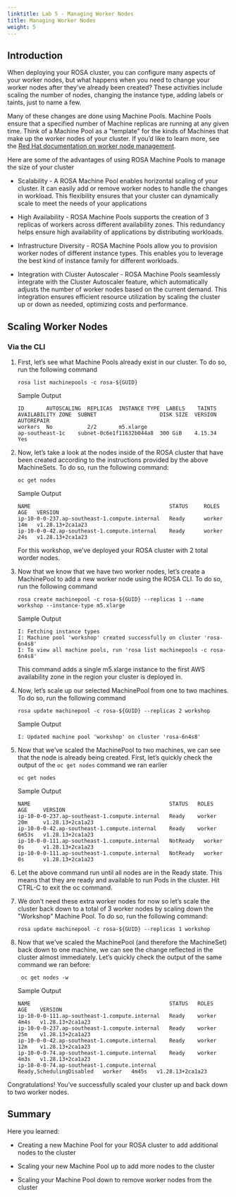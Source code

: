 ```yaml
---
linktitle: Lab 5 - Managing Worker Nodes
title: Managing Worker Nodes
weight: 5
---
```


## Introduction
When deploying your ROSA cluster, you can configure many aspects of your worker nodes, but what happens when you need to change your worker nodes after they’ve already been created? These activities include scaling the number of nodes, changing the instance type, adding labels or taints, just to name a few.

Many of these changes are done using Machine Pools. Machine Pools ensure that a specified number of Machine replicas are running at any given time. Think of a Machine Pool as a "template" for the kinds of Machines that make up the worker nodes of your cluster. If you’d like to learn more, see the [Red Hat documentation on worker node management](https://docs.openshift.com/rosa/rosa_cluster_admin/rosa_nodes/rosa-managing-worker-nodes.html).

Here are some of the advantages of using ROSA Machine Pools to manage the size of your cluster

* Scalability - A ROSA Machine Pool enables horizontal scaling of your cluster. It can easily add or remove worker nodes to handle the changes in workload. This flexibility ensures that your cluster can dynamically scale to meet the needs of your applications

* High Availability - ROSA Machine Pools supports the creation of 3 replicas of workers across different availability zones. This redundancy helps ensure high availability of applications by distributing workloads.

* Infrastructure Diversity - ROSA Machine Pools allow you to provision worker nodes of different instance types. This enables you to leverage the best kind of instance family for different workloads.

* Integration with Cluster Autoscaler - ROSA Machine Pools seamlessly integrate with the Cluster Autoscaler feature, which automatically adjusts the number of worker nodes based on the current demand. This integration ensures efficient resource utilization by scaling the cluster up or down as needed, optimizing costs and performance.

## Scaling Worker Nodes 

### Via the CLI

1. First, let’s see what Machine Pools already exist in our cluster. To do so, run the following command

       rosa list machinepools -c rosa-${GUID}

   Sample Output
   ```tpl    
   ID       AUTOSCALING  REPLICAS  INSTANCE TYPE  LABELS    TAINTS    AVAILABILITY ZONE  SUBNET                    DISK SIZE  VERSION  AUTOREPAIR  
   workers  No           2/2       m5.xlarge                          ap-southeast-1c    subnet-0c6e1f11632b044a8  300 GiB    4.15.34  Yes    
   ```
2. Now, let’s take a look at the nodes inside of the ROSA cluster that have been created according to the instructions provided by the above MachineSets. To do so, run the following command:

       oc get nodes

   Sample Output
   ```tpl
   NAME                                            STATUS     ROLES    AGE   VERSION
   ip-10-0-0-237.ap-southeast-1.compute.internal   Ready      worker   14m   v1.28.13+2ca1a23
   ip-10-0-0-42.ap-southeast-1.compute.internal    Ready      worker   24s   v1.28.13+2ca1a23
   ```
   For this workshop, we’ve deployed your ROSA cluster with 2 total worder nodes. 

3. Now that we know that we have two worker nodes, let’s create a MachinePool to add a new worker node using the ROSA CLI. To do so, run the following command

       rosa create machinepool -c rosa-${GUID} --replicas 1 --name workshop --instance-type m5.xlarge

   Sample Output 
   ```tpl
   I: Fetching instance types
   I: Machine pool 'workshop' created successfully on cluster 'rosa-6n4s8'
   I: To view all machine pools, run 'rosa list machinepools -c rosa-6n4s8'     
   ```

   This command adds a single m5.xlarge instance to the first AWS availability zone in the region your cluster is deployed in.

4. Now, let’s scale up our selected MachinePool from one to two machines. To do so, run the following command

       rosa update machinepool -c rosa-${GUID} --replicas 2 workshop

   Sample Output
   ```tpl
   I: Updated machine pool 'workshop' on cluster 'rosa-6n4s8'
   ```

5. Now that we’ve scaled the MachinePool to two machines, we can see that the node is already being created. First, let’s quickly check the output of the `oc get nodes` command we ran earlier

       oc get nodes

   Sample Output
   ```tpl
   NAME                                            STATUS   ROLES    AGE     VERSION
   ip-10-0-0-237.ap-southeast-1.compute.internal   Ready    worker   20m     v1.28.13+2ca1a23
   ip-10-0-0-42.ap-southeast-1.compute.internal    Ready    worker   6m53s   v1.28.13+2ca1a23  
   ip-10-0-0-111.ap-southeast-1.compute.internal   NotReady   worker   0s      v1.28.13+2ca1a23
   ip-10-0-0-111.ap-southeast-1.compute.internal   NotReady   worker   0s      v1.28.13+2ca1a23
   ```
6. Let the above command run until all nodes are in the Ready state. This means that they are ready and available to run Pods in the cluster. Hit CTRL-C to exit the oc command.

7. We don’t need these extra worker nodes for now so let’s scale the cluster back down to a total of 3 worker nodes by scaling down the "Workshop" Machine Pool. To do so, run the following command:

       rosa update machinepool -c rosa-${GUID} --replicas 1 workshop

8. Now that we’ve scaled the MachinePool (and therefore the MachineSet) back down to one machine, we can see the change reflected in the cluster almost immediately. Let’s quickly check the output of the same command we ran before:

        oc get nodes -w

    Sample Output 
    ```tpl
    NAME                                            STATUS   ROLES    AGE    VERSION
    ip-10-0-0-111.ap-southeast-1.compute.internal   Ready    worker   4m4s   v1.28.13+2ca1a23
    ip-10-0-0-237.ap-southeast-1.compute.internal   Ready    worker   25m    v1.28.13+2ca1a23
    ip-10-0-0-42.ap-southeast-1.compute.internal    Ready    worker   12m    v1.28.13+2ca1a23
    ip-10-0-0-74.ap-southeast-1.compute.internal    Ready    worker   4m3s   v1.28.13+2ca1a23
    ip-10-0-0-74.ap-southeast-1.compute.internal    Ready,SchedulingDisabled   worker   4m45s   v1.28.13+2ca1a23
    ```

Congratulations! You’ve successfully scaled your cluster up and back down to two worker nodes.

## Summary

Here you learned:

* Creating a new Machine Pool for your ROSA cluster to add additional nodes to the cluster

* Scaling your new Machine Pool up to add more nodes to the cluster

* Scaling your Machine Pool down to remove worker nodes from the cluster

